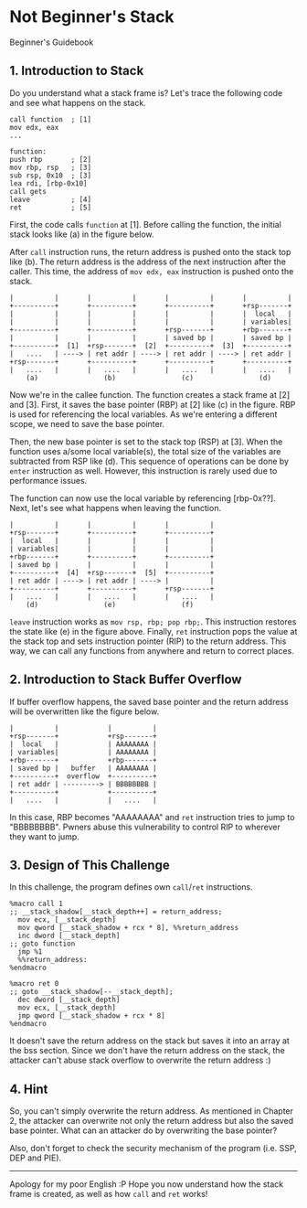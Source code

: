 # Not Beginner's Stack
Beginner's Guidebook

## 1. Introduction to Stack
Do you understand what a stack frame is?
Let's trace the following code and see what happens on the stack.
```
call function  ; [1]
mov edx, eax
...

function:
push rbp       ; [2]
mov rbp, rsp   ; [3]
sub rsp, 0x10  ; [3]
lea rdi, [rbp-0x10]
call gets
leave          ; [4]
ret            ; [5]
```
First, the code calls `function` at [1].
Before calling the function, the initial stack looks like (a) in the figure below.

After `call` instruction runs, the return address is pushed onto the stack top like (b).
The return address is the address of the next instruction after the caller.
This time, the address of `mov edx, eax` instruction is pushed onto the stack.
```
|          |       |          |       |          |       |          |
+----------+       +----------+       +----------+       +rsp-------+
|          |       |          |       |          |       |  local   |
|          |       |          |       |          |       | variables|
+----------+       +----------+       +rsp-------+       +rbp-------+
|          |       |          |       | saved bp |       | saved bp |
+----------+  [1]  +rsp-------+  [2]  +----------+  [3]  +----------+
|   ....   | ----> | ret addr | ----> | ret addr | ----> | ret addr |
+rsp-------+       +----------+       +----------+       +----------+
|   ....   |       |   ....   |       |   ....   |       |   ....   |
    (a)                (b)                (c)                (d)
```
Now we're in the callee function.
The function creates a stack frame at [2] and [3].
First, it saves the base pointer (RBP) at [2] like (c) in the figure.
RBP is used for referencing the local variables.
As we're entering a different scope, we need to save the base pointer.

Then, the new base pointer is set to the stack top (RSP) at [3].
When the function uses a/some local variable(s), the total size of the variables are subtracted from RSP like (d).
This sequence of operations can be done by `enter` instruction as well.
However, this instruction is rarely used due to performance issues.

The function can now use the local variable by referencing [rbp-0x??].
Next, let's see what happens when leaving the function.
```
|          |       |          |       |          |
+rsp-------+       +----------+       +----------+
|  local   |       |          |       |          |
| variables|       |          |       |          |
+rbp-------+       +----------+       +----------+
| saved bp |       |          |       |          |
+----------+  [4]  +rsp-------+  [5]  +----------+
| ret addr | ----> | ret addr | ----> |          |
+----------+       +----------+       +rsp-------+
|   ....   |       |   ....   |       |   ....   |
    (d)                (e)                (f)
```
`leave` instruction works as `mov rsp, rbp; pop rbp;`.
This instruction restores the state like (e) in the figure above.
Finally, `ret` instruction pops the value at the stack top and sets instruction pointer (RIP) to the return address.
This way, we can call any functions from anywhere and return to correct places.

## 2. Introduction to Stack Buffer Overflow
If buffer overflow happens, the saved base pointer and the return address will be overwritten like the figure below.
```
|          |            |          |
+rsp-------+            +rsp-------+
|  local   |            | AAAAAAAA |
| variables|            | AAAAAAAA |
+rbp-------+            +rbp-------+
| saved bp |   buffer   | AAAAAAAA |
+----------+  overflow  +----------+
| ret addr | ---------> | BBBBBBBB |
+----------+            +----------+
|   ....   |            |   ....   |
```
In this case, RBP becomes "AAAAAAAA" and `ret` instruction tries to jump to "BBBBBBBB".
Pwners abuse this vulnerability to control RIP to wherever they want to jump.

## 3. Design of This Challenge
In this challenge, the program defines own `call`/`ret` instructions.
```
%macro call 1
;; __stack_shadow[__stack_depth++] = return_address;
  mov ecx, [__stack_depth]
  mov qword [__stack_shadow + rcx * 8], %%return_address
  inc dword [__stack_depth]
;; goto function
  jmp %1
  %%return_address:
%endmacro

%macro ret 0
;; goto __stack_shadow[--__stack_depth];
  dec dword [__stack_depth]
  mov ecx, [__stack_depth]
  jmp qword [__stack_shadow + rcx * 8]
%endmacro
```
It doesn't save the return address on the stack but saves it into an array at the bss section.
Since we don't have the return address on the stack, the attacker can't abuse stack overflow to overwrite the return address :)

## 4. Hint
So, you can't simply overwrite the return address.
As mentioned in Chapter 2, the attacker can overwrite not only the return address but also the saved base pointer.
What can an attacker do by overwriting the base pointer?

Also, don't forget to check the security mechanism of the program (i.e. SSP, DEP and PIE).

----

Apology for my poor English :P
Hope you now understand how the stack frame is created, as well as how `call` and `ret` works!
